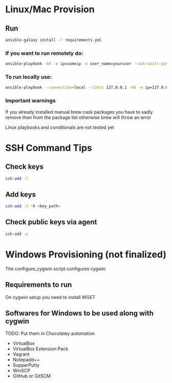 # Linux/Mac Provision
## Run

```bash
ansible-galaxy install -r requirements.yml
```

### If you want to run remotely do:
```bash
ansible-playbook -kK -e ip=someip -e user_name=youruser --ask-vault-pass playbook.yml
```

### To run locally use:
```bash
ansible-playbook --connection=local --limit 127.0.0.1 -kK -e ip=127.0.0.1 -e user_name=youruser --ask-vault-pass playbook.yml
```

### Important warnings

If you already installed manual brew cask packages you have to sadly remove then from the package list otherwise brew will throw an error

Linux playbooks and conditionals are not tested yet

# SSH Command Tips

## Check keys

```bash
ssh-add -l
```

## Add keys

```bash
ssh-add -t *h <key_path>
```

## Check public keys via agent

```bash
ssh-add -L
```


# Windows Provisioning (not finalized)
The configure_cygwin script configures cygwin

## Requirements to run
On cygwin setup you need to install WGET

## Softwares for Windows to be used along with cygwin
TODO: Put them in Chocolatey automation
- VirtualBox
- VirtualBox Extension Pack
- Vagrant
- Notepadd++
- SupperPutty
- WinSCP
- GitHub or GitSCM
